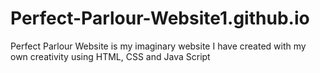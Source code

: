 # Perfect-Parlour-Website1.github.io
Perfect Parlour Website is my imaginary website I have created with my own creativity using HTML, CSS and Java Script
